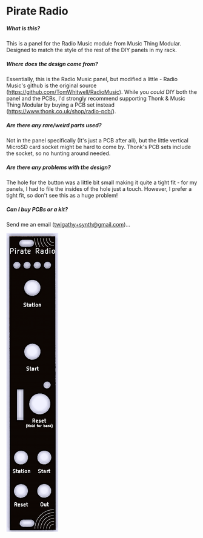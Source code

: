 # Pirate Radio

##### What is this?

This is a panel for the Radio Music module from Music Thing Modular. Designed to match the style of the rest of the DIY panels in my rack.

##### Where does the design come from?

Essentially, this is the Radio Music panel, but modified a little - Radio Music's github is the original source (https://github.com/TomWhitwell/RadioMusic). While you _could_ DIY both the panel and the PCBs, I'd strongly recommend supporting Thonk & Music Thing Modular by buying a PCB set instead (https://www.thonk.co.uk/shop/radio-pcb/).

##### Are there any rare/weird parts used?

Not in the panel specifically (It's just a PCB after all), but the little vertical MicroSD card socket might be hard to come by. Thonk's PCB sets include the socket, so no hunting around needed.

##### Are there any problems with the design?

The hole for the button was a little bit small making it quite a tight fit - for my panels, I had to file the insides of the hole just a touch. However, I prefer a tight fit, so don't see this as a huge problem!

##### Can I buy PCBs or a kit?

Send me an email (twigathy+synth@gmail.com)...

![pirate-panel](images/pirate-panel.png)